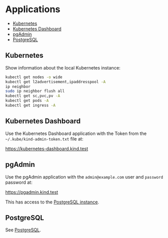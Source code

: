 # Applications

* [Kubernetes](#kubernetes)
* [Kubernetes Dashboard](#kubernetes-dashboard)
* [pgAdmin](#pgadmin)
* [PostgreSQL](#postgresql)

## Kubernetes

Show information about the local Kubernetes instance:

```bash
kubectl get nodes -o wide
kubectl get l2advertisement,ipaddresspool -A
ip neighbor
sudo ip neighbor flush all
kubectl get sc,pvc,pv -A
kubectl get pods -A
kubectl get ingress -A
```

## Kubernetes Dashboard

Use the Kubernetes Dashboard application with the Token from the
`~/.kube/kind-admin-token.txt` file at:

https://kubernetes-dashboard.kind.test

## pgAdmin

Use the pgAdmin application with the `admin@example.com` user and
`password` password at:

https://pgadmin.kind.test

This has access to the [PostgreSQL instance](#postgresql).

## PostgreSQL

See [PostgreSQL](postgresql.md).

